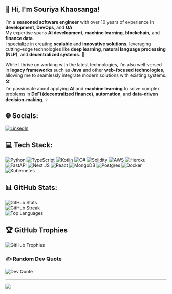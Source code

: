 ## 👋 Hi, I'm Souriya Khaosanga!

I’m a **seasoned software engineer** with over 10 years of experience in **development**, **DevOps**, and **QA**. <br>
My expertise spans **AI development**, **machine learning**, **blockchain**, and **finance data**. <br>
I specialize in creating **scalable** and **innovative solutions**, leveraging cutting-edge technologies like **deep learning**, **natural language processing (NLP)**, and **decentralized systems**. 🚀

While I thrive on working with the latest technologies, I’m also well-versed in **legacy frameworks** such as **Java** and other **web-focused technologies**, allowing me to seamlessly integrate modern solutions with existing systems. 🛠️ <br>
I’m passionate about applying **AI** and **machine learning** to solve complex problems in **DeFi (decentralized finance)**, **automation**, and **data-driven decision-making**. 💡

## 🌐 Socials:
[![LinkedIn](https://img.shields.io/badge/LinkedIn-%230077B5.svg?logo=linkedin&logoColor=white)](https://linkedin.com/in/sourc123) 

## 💻 Tech Stack:
![Python](https://img.shields.io/badge/python-3670A0?style=plastic&logo=python&logoColor=ffdd54) ![TypeScript](https://img.shields.io/badge/typescript-%23007ACC.svg?style=plastic&logo=typescript&logoColor=white) ![Kotlin](https://img.shields.io/badge/kotlin-%237F52FF.svg?style=plastic&logo=kotlin&logoColor=white) ![C#](https://img.shields.io/badge/c%23-%23239120.svg?style=plastic&logo=csharp&logoColor=white) ![Solidity](https://img.shields.io/badge/Solidity-%23363636.svg?style=plastic&logo=solidity&logoColor=white) ![AWS](https://img.shields.io/badge/AWS-%23FF9900.svg?style=plastic&logo=amazon-aws&logoColor=white) ![Heroku](https://img.shields.io/badge/heroku-%23430098.svg?style=plastic&logo=heroku&logoColor=white) ![FastAPI](https://img.shields.io/badge/FastAPI-005571?style=plastic&logo=fastapi) ![Next JS](https://img.shields.io/badge/Next-black?style=plastic&logo=next.js&logoColor=white) ![React](https://img.shields.io/badge/react-%2320232a.svg?style=plastic&logo=react&logoColor=%2361DAFB) ![MongoDB](https://img.shields.io/badge/MongoDB-%234ea94b.svg?style=plastic&logo=mongodb&logoColor=white) ![Postgres](https://img.shields.io/badge/postgres-%23316192.svg?style=plastic&logo=postgresql&logoColor=white) ![Docker](https://img.shields.io/badge/docker-%230db7ed.svg?style=plastic&logo=docker&logoColor=white) ![Kubernetes](https://img.shields.io/badge/kubernetes-%23326ce5.svg?style=plastic&logo=kubernetes&logoColor=white)

## 📊 GitHub Stats:
![GitHub Stats](https://github-readme-stats.vercel.app/api?username=khaosans&theme=discord_old_blurple&hide_border=false&include_all_commits=true&count_private=true)<br/>
![GitHub Streak](https://github-readme-streak-stats.herokuapp.com/?user=khaosans&theme=discord_old_blurple&hide_border=false)<br/>
![Top Languages](https://github-readme-stats.vercel.app/api/top-langs/?username=khaosans&theme=discord_old_blurple&hide_border=false&include_all_commits=true&count_private=true&layout=compact)

## 🏆 GitHub Trophies
![GitHub Trophies](https://github-profile-trophy.vercel.app/?username=khaosans&theme=radical&no-frame=false&no-bg=false&margin-w=4)

### ✍️ Random Dev Quote
![Dev Quote](https://quotes-github-readme.vercel.app/api?type=horizontal&theme=tokyonight)

---
[![](https://visitcount.itsvg.in/api?id=khaosans&icon=0&color=0)](https://visitcount.itsvg.in)

<!-- Proudly created with GPRM ( https://gprm.itsvg.in ) -->
